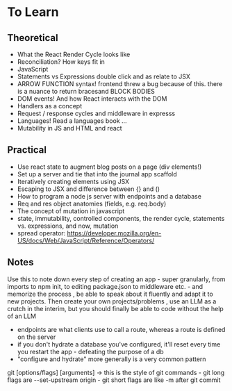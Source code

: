 # To Learn
## Theoretical
 - What the React Render Cycle looks like
  - Reconciliation? How keys fit in
 - JavaScript 
  - Statements vs Expressions double click and as relate to JSX
  - ARROW FUNCTION syntax! frontend threw a bug because of this. there is a nuance to return bracesand BLOCK BODIES
 - DOM events! And how React interacts with the DOM
  - Handlers as a concept 
 - Request / response cycles and middleware in expresss
 - Languages! Read a languages book ... 
 - Mutability in JS and HTML and react




## Practical
 - Use react state to augment blog posts on a page (div elements!)
 - Set up a server and tie that into the journal app scaffold
 - Iteratively creating elements using JSX 
 - Escaping to JSX and difference between {} and ()
 - How to program a node js server with endpoints and a database
 - Req and res object anatomies (fields, e.g. req.body)
 - The concept of mutation in javascript
 - state, immutability, controlled components, the render cycle, statements vs. expressions, and now, mutation
 - spread operator: https://developer.mozilla.org/en-US/docs/Web/JavaScript/Reference/Operators/


## Notes
Use this to note down every step of creating an app - super granularly, from imports to npm init, to editing package.json to middleware etc. - and memorize the process , be able to speak about it fluently and adapt it to new projects. Then create your own projects/problems , use an LLM as a crutch in the interim, but you should finally be able to code without the help of an LLM

 - endpoints are what clients use to call a route, whereas a route is defined on the server
 - if you don't hydrate a database you've configured, it'll reset every time you restart the app - defeating the purpose of a db
  - "configure and hydrate" more generally is a very common pattern

  git <command> [options/flags] [arguments] -> this is the style of git commands
    - git long flags are --set-upstream origin
    - git short flags are like -m after git commit 
